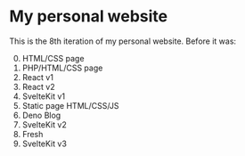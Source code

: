 # My personal website

This is the 8th iteration of my personal website. Before it was:

0. HTML/CSS page
1. PHP/HTML/CSS page
2. React v1
3. React v2
4. SvelteKit v1
5. Static page HTML/CSS/JS
6. Deno Blog
7. SvelteKit v2
8. Fresh
9. SvelteKit v3
